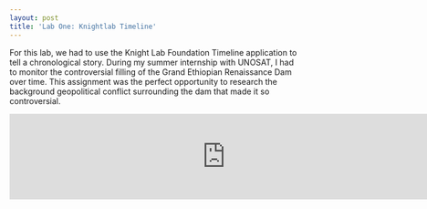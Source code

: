 ```yaml
---
layout: post
title: 'Lab One: Knightlab Timeline'
---
```


For this lab, we had to use the Knight Lab Foundation Timeline application to tell a chronological story. During my summer internship with UNOSAT, I had to monitor the controversial filling of the Grand Ethiopian Renaissance Dam over time. This assignment was the perfect opportunity to research the background geopolitical conflict surrounding the dam that made it so controversial.

<body>
    <div align="center">
      <iframe src='https://cdn.knightlab.com/libs/timeline3/latest/embed/index.html?source=1GX5jBHICKwmfcRMvFCdVDp17JRfAHpA--tf3s06sMCs&font=Default&lang=en&initial_zoom=2&height=650' width="150% height="800px" webkitallowfullscreen mozallowfullscreen allowfullscreen frameborder='0'></iframe>
      </div>
</body>
